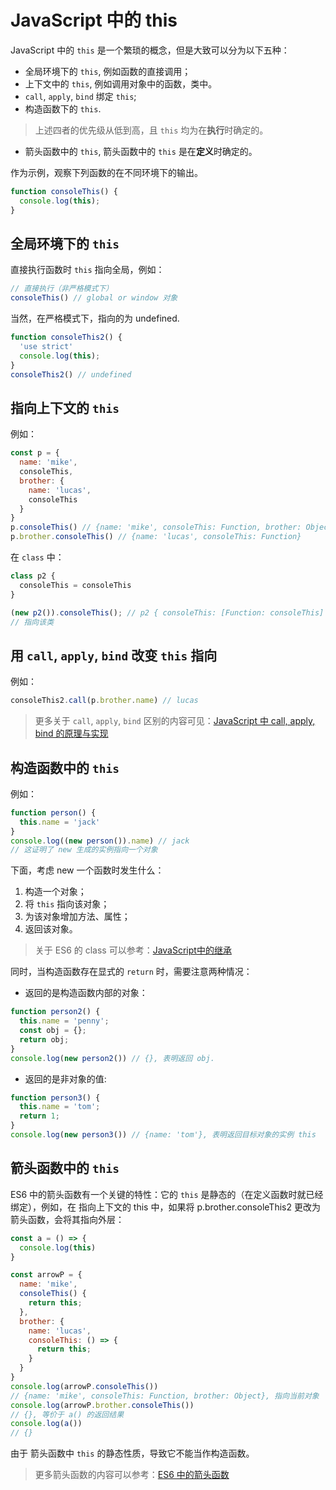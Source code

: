 # JavaScript 中的 this

JavaScript 中的 `this` 是一个繁琐的概念，但是大致可以分为以下五种：

- 全局环境下的 `this`, 例如函数的直接调用；
- 上下文中的 `this`, 例如调用对象中的函数，类中。
- `call`, `apply`, `bind` 绑定  `this`;
- 构造函数下的 `this`.

> 上述四者的优先级从低到高，且 `this` 均为在**执行**时确定的。

- 箭头函数中的 `this`, 箭头函数中的 `this` 是在**定义**时确定的。

作为示例，观察下列函数的在不同环境下的输出。

```js
function consoleThis() {
  console.log(this);
}
```

## 全局环境下的 `this`

直接执行函数时 `this` 指向全局，例如：

```js
// 直接执行（非严格模式下）
consoleThis() // global or window 对象
```

当然，在严格模式下，指向的为 undefined.

```js
function consoleThis2() {
  'use strict'
  console.log(this);
}
consoleThis2() // undefined
```

## 指向上下文的 `this`

例如：

```js
const p = {
  name: 'mike',
  consoleThis,
  brother: {
    name: 'lucas',
    consoleThis
  }
}
p.consoleThis() // {name: 'mike', consoleThis: Function, brother: Object}
p.brother.consoleThis() // {name: 'lucas', consoleThis: Function}
```

在 `class` 中：

```js
class p2 {
  consoleThis = consoleThis
}

(new p2()).consoleThis(); // p2 { consoleThis: [Function: consoleThis] }
// 指向该类 
```

## 用 `call`, `apply`, `bind` 改变 `this` 指向

例如：

```js
consoleThis2.call(p.brother.name) // lucas
```

> 更多关于 `call`, `apply`, `bind` 区别的内容可见：[JavaScript 中 call, apply, bind 的原理与实现](../JS中call,apply,bind的原理与实现/README.md)

## 构造函数中的 `this`

例如：

```js
function person() {
  this.name = 'jack'
}
console.log((new person()).name) // jack
// 这证明了 new 生成的实例指向一个对象
```

下面，考虑 new 一个函数时发生什么：

1. 构造一个对象；
2. 将 `this` 指向该对象；
3. 为该对象增加方法、属性；
4. 返回该对象。

> 关于 ES6 的 class 可以参考：[JavaScript中的继承](../JavaScript中的继承/README.md)

同时，当构造函数存在显式的 `return` 时，需要注意两种情况：

- 返回的是构造函数内部的对象：

```js
function person2() {
  this.name = 'penny';
  const obj = {};
  return obj;
}
console.log(new person2()) // {}, 表明返回 obj.

```

- 返回的是非对象的值:

```js
function person3() {
  this.name = 'tom';
  return 1;
}
console.log(new person3()) // {name: 'tom'}, 表明返回目标对象的实例 this
```

## 箭头函数中的 `this`

ES6 中的箭头函数有一个关键的特性：它的 `this` 是静态的（在定义函数时就已经绑定），例如，在 指向上下文的 this 中，如果将 p.brother.consoleThis2 更改为箭头函数，会将其指向外层：

```js
const a = () => {
  console.log(this)
}

const arrowP = {
  name: 'mike',
  consoleThis() {
    return this;
  },
  brother: {
    name: 'lucas',
    consoleThis: () => {
      return this;
    }
  }
}
console.log(arrowP.consoleThis()) 
// {name: 'mike', consoleThis: Function, brother: Object}, 指向当前对象
console.log(arrowP.brother.consoleThis()) 
// {}, 等价于 a() 的返回结果
console.log(a()) 
// {}
```

由于 箭头函数中 `this` 的静态性质，导致它不能当作构造函数。

> 更多箭头函数的内容可以参考：[ES6 中的箭头函数](../箭头函数/README.md)
